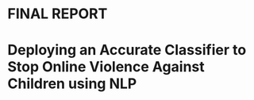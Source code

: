 # FINAL REPORT

# Deploying an Accurate Classifier to Stop Online Violence Against Children using NLP
